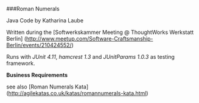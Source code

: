 ###Roman Numerals

Java Code by Katharina Laube

Written during the [Softwerkskammer Meeting @ ThoughtWorks Werkstatt Berlin] 
(http://www.meetup.com/Software-Craftsmanship-Berlin/events/210424552/)

Runs with *JUnit 4.11*, *hamcrest 1.3* and *JUnitParams 1.0.3* as testing framework.

**Business Requirements**

see also [Roman Numerals Kata] (http://agilekatas.co.uk/katas/romannumerals-kata.html)
